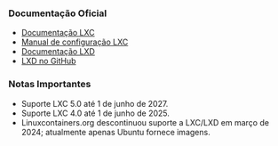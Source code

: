 ### **Documentação Oficial**

- [Documentação LXC](https://linuxcontainers.org/lxc/documentation/)
- [Manual de configuração LXC](https://linuxcontainers.org/lxc/manpages/man5/lxc.container.conf.5.html)
- [Documentação LXD](https://documentation.ubuntu.com/lxd/stable-5.21/)
- [LXD no GitHub](https://github.com/canonical/lxd)

### **Notas Importantes**

- Suporte LXC 5.0 até 1 de junho de 2027.
- Suporte LXC 4.0 até 1 de junho de 2025.
- Linuxcontainers.org descontinuou suporte a LXC/LXD em março de 2024; atualmente apenas Ubuntu fornece imagens.
